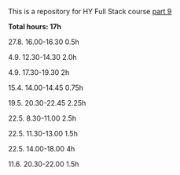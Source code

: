 This is a repository for HY Full Stack course [part 9](https://fullstackopen.com/en/part9)

**Total hours: 17h**


27.8. 16.00-16.30 0.5h

4.9. 12.30-14.30 2.0h

4.9. 17.30-19.30 2h 

15.4. 14.00-14.45 0.75h

19.5. 20.30-22.45 2.25h

22.5. 8.30-11.00 2.5h

22.5. 11.30-13.00 1.5h

22.5. 14.00-18.00 4h

11.6. 20.30-22.00 1.5h
